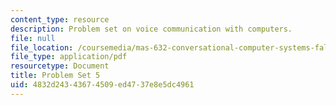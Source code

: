 ```yaml
---
content_type: resource
description: Problem set on voice communication with computers.
file: null
file_location: /coursemedia/mas-632-conversational-computer-systems-fall-2008/4832d24343674509ed4737e8e5dc4961_ps5.pdf
file_type: application/pdf
resourcetype: Document
title: Problem Set 5
uid: 4832d243-4367-4509-ed47-37e8e5dc4961
---
```

